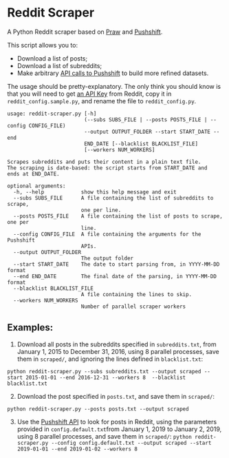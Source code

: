 # Reddit Scraper

A Python Reddit scraper based on [Praw](https://praw.readthedocs.io/en/latest/) and [Pushshift](https://pushshift.io). 

This script allows you to:
- Download a list of posts;
- Download a list of subreddits;
- Make arbitrary [API calls to Pushshift](https://pushshift.io/api-parameters/) to build more refined datasets.

The usage should be pretty-explanatory. The only think you should know is that 
you will need to get [an API Key](https://www.reddit.com/prefs/apps) from Reddit, copy it
in `reddit_config.sample.py`, and rename the file to `reddit_config.py`.

```
usage: reddit-scraper.py [-h]
                         (--subs SUBS_FILE | --posts POSTS_FILE | --config CONFIG_FILE)
                         --output OUTPUT_FOLDER --start START_DATE --end
                         END_DATE [--blacklist BLACKLIST_FILE]
                         [--workers NUM_WORKERS]

Scrapes subreddits and puts their content in a plain text file.
The scraping is date-based: the script starts from START_DATE and 
ends at END_DATE.

optional arguments:
  -h, --help            show this help message and exit
  --subs SUBS_FILE      A file containing the list of subreddits to scrape,
                        one per line.
  --posts POSTS_FILE    A file containing the list of posts to scrape, one per
                        line.
  --config CONFIG_FILE  A file containing the arguments for the Pushshift
                        APIs.
  --output OUTPUT_FOLDER
                        The output folder
  --start START_DATE    The date to start parsing from, in YYYY-MM-DD format
  --end END_DATE        The final date of the parsing, in YYYY-MM-DD format
  --blacklist BLACKLIST_FILE
                        A file containing the lines to skip.
  --workers NUM_WORKERS
                        Number of parallel scraper workers
```

## Examples:

1. Download all posts in the subreddits specified in `subreddits.txt`, from January 1, 2015 
to December 31, 2016, using 8 parallel processes, save them in `scraped/`, and ignoring the lines 
defined in `blacklist.txt`:

  `python reddit-scraper.py --subs subreddits.txt --output scraped --start 2015-01-01 --end 2016-12-31 --workers 8  --blacklist blacklist.txt`

2. Download the post specified in `posts.txt`, and save them in `scraped/`:

`python reddit-scraper.py --posts posts.txt --output scraped`
  
3. Use the [Pushshift API](https://pushshift.io/api-parameters/) to look for posts in Reddit, 
using the parameters provided in `config.default.txt`from January 1, 2019 
to January 2, 2019, using 8 parallel processes, and save them in `scraped/`:
`python reddit-scraper.py --config config.default.txt --output scraped --start 2019-01-01 --end 2019-01-02 --workers 8`
